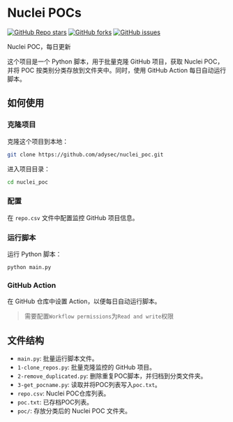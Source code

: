 # Nuclei POCs
<a href="https://github.com/adysec/nuclei_poc/stargazers"><img alt="GitHub Repo stars" src="https://img.shields.io/github/stars/adysec/nuclei_poc?color=yellow&logo=riseup&logoColor=yellow&style=flat-square"></a>
<a href="https://github.com/adysec/nuclei_poc/network/members"><img alt="GitHub forks" src="https://img.shields.io/github/forks/adysec/nuclei_poc?color=orange&style=flat-square"></a>
<a href="https://github.com/adysec/nuclei_poc/issues"><img alt="GitHub issues" src="https://img.shields.io/github/issues/adysec/nuclei_poc?color=red&style=flat-square"></a>

Nuclei POC，每日更新

这个项目是一个 Python 脚本，用于批量克隆 GitHub 项目，获取 Nuclei POC，并将 POC 按类别分类存放到文件夹中。同时，使用 GitHub Action 每日自动运行脚本。

## 如何使用

### 克隆项目

克隆这个项目到本地：

```bash
git clone https://github.com/adysec/nuclei_poc.git
```

进入项目目录：

```bash
cd nuclei_poc
```

### 配置

在 `repo.csv` 文件中配置监控 GitHub 项目信息。

### 运行脚本

运行 Python 脚本：

```bash
python main.py
```

### GitHub Action

在 GitHub 仓库中设置 Action，以便每日自动运行脚本。

> 需要配置`Workflow permissions`为`Read and write`权限

## 文件结构

- `main.py`: 批量运行脚本文件。
- `1-clone_repos.py`: 批量克隆监控的 GitHub 项目。
- `2-remove_duplicated.py`: 删除重复POC脚本，并归档到分类文件夹。
- `3-get_pocname.py`: 读取并将POC列表写入`poc.txt`。
- `repo.csv`: Nuclei POC仓库列表。
- `poc.txt`: 已存档POC列表。
- `poc/`: 存放分类后的 Nuclei POC 文件夹。

